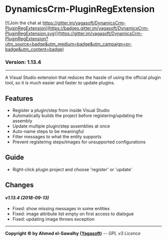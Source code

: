 # DynamicsCrm-PluginRegExtension

[![Join the chat at https://gitter.im/yagasoft/DynamicsCrm-PluginRegExtension](https://badges.gitter.im/yagasoft/DynamicsCrm-PluginRegExtension.svg)](https://gitter.im/yagasoft/DynamicsCrm-PluginRegExtension?utm_source=badge&utm_medium=badge&utm_campaign=pr-badge&utm_content=badge)

### Version: 1.13.4
---

A Visual Studio extension that reduces the hassle of using the official plugin tool, so it is much easier and faster to update plugins.

## Features

  + Register a plugin/step from inside Visual Studio
  + Automatically builds the project before registering/updating the assembly
  + Update multiple plugin/step assemblies at once
  + Auto-name steps to be meaningful
  + Filter messages to what the entity supports
  + Prevent registering steps/images for unsupported configurations

## Guide

+ Right-click plugin project and choose 'register' or 'update'

## Changes

#### _v1.13.4 (2018-09-13)_
+ Fixed: show missing messages in some entities
+ Fixed: image attribute list empty on first access to dialogue
+ Fixed: updating image throws exception

---
**Copyright &copy; by Ahmed el-Sawalhy ([Yagasoft](http://yagasoft.com))** -- _GPL v3 Licence_
